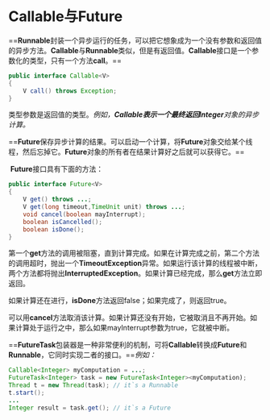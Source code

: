 # Callable与Future

​	==**Runnable**封装一个异步运行的任务，可以把它想象成为一个没有参数和返回值的异步方法。**Callable**与**Runnable**类似，但是有返回值。**Callable**接口是一个参数化的类型，只有一个方法**call**。==

```java
public interface Callable<V>
{
    V call() throws Exception;
}
```

类型参数是返回值的类型。*例如，**Callable<Integer>**表示一个最终返回**Integer**对象的异步计算。*

​	==**Future**保存异步计算的结果。可以启动一个计算，将**Future**对象交给某个线程，然后忘掉它。**Future**对象的所有者在结果计算好之后就可以获得它。==

​	**Future**接口具有下面的方法：

```java
public interface Future<V>
{
    V get() throws ...;
    V get(long timeout,TimeUnit unit) throws ...;
    void cancel(boolean mayInterrupt);
    boolean isCancelled();
    boolean isDone();
}
```

第一个**get**方法的调用被阻塞，直到计算完成。如果在计算完成之前，第二个方法的调用超时，抛出一个**TimeoutException**异常。如果运行该计算的线程被中断，两个方法都将抛出**InterruptedException**。如果计算已经完成，那么**get**方法立即返回。

​	如果计算还在进行，**isDone**方法返回false；如果完成了，则返回true。

​	可以用**cancel**方法取消该计算。如果计算还没有开始，它被取消且不再开始。如果计算处于运行之中，那么如果mayInterrupt参数为true，它就被中断。

​	==**FutureTask**包装器是一种非常便利的机制，可将**Callable**转换成**Future**和**Runnable**，它同时实现二者的接口。==*例如：*

```java
Callable<Integer> myComputation = ...;
FutureTask<Integer> task = new FutureTask<Integer><myComputation);
Thread t = new Thread(task); // it`s a Runnable
t.start();
...
Integer result = task.get(); // it`s a Future
```





















